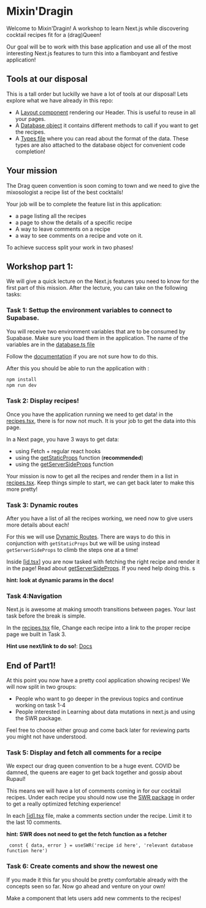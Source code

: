 # Mixin'Dragin

Welcome to Mixin'Dragin! A workshop to learn Next.js while discovering cocktail recipes fit for a (drag)Queen!

Our goal will be to work with this base application and use all of the most interesting Next.js features to turn this into a flamboyant and festive application!

## Tools at our disposal

This is a tall order but luckilly we have a lot of tools at our disposal! Lets explore what we have already in this repo:

- A [Layout component](./components/layout.tsx) rendering our Header. This is useful to reuse in all your pages.
- A [Database object](./lib/database.ts) it contains different methods to call if you want to get the recipes.
- A [Types file](./types.ts) where you can read about the format of the data. These types are also attached to the database object for convenient code completion!

## Your mission

The Drag queen convention is soon coming to town and we need to give the mixosologist a recipe list of the best cocktails!

Your job will be to complete the feature list in this application:

- a page listing all the recipes
- a page to show the details of a specific recipe
- A way to leave comments on a recipe
- a way to see comments on a recipe and vote on it.

To achieve success split your work in two phases!

## Workshop part 1:

We will give a quick lecture on the Next.js features you need to know for the first part of this mission. After the lecture, you can take on the following tasks:

### **Task 1: Settup the environment variables to connect to Supabase.**

You will receive two environment variables that are to be consumed by Supabase. Make sure you load them in the application. The name of the variables are in the [database.ts file](./lib/database.ts)

Follow the [documentation](https://nextjs.org/docs/basic-features/environment-variables) if you are not sure how to do this.

After this you should be able to run the application with :

```sh
npm install
npm run dev
```

### **Task 2: Display recipes!**

Once you have the application running we need to get data! in the [recipes.tsx](./pages/recipes.tsx), there is for now not much. It is your job to get the data into this page.

In a Next page, you have 3 ways to get data:

- using Fetch + regular react hooks
- using the [getStaticProps](https://nextjs.org/docs/basic-features/data-fetching/get-static-props) function (**recommended**)
- using the [getServerSideProps](https://nextjs.org/docs/basic-features/data-fetching/get-server-side-props) function

Your mission is now to get all the recipes and render them in a list in [recipes.tsx](./pages/recipes.tsx). Keep things simple to start, we can get back later to make this more pretty!

### **Task 3: Dynamic routes**

After you have a list of all the recipes working, we need now to give users more details about each!

For this we will use [Dynamic Routes](https://nextjs.org/docs/routing/dynamic-routes). There are ways to do this in conjunction with `getStaticProps` but we will be using instead `getServerSideProps` to climb the steps one at a time!

Inside [[id.tsx]](./pages/recipes/%5Bid%5D.tsx) you are now tasked with fetching the right recipe and render it in the page! Read about [getServerSideProps](https://nextjs.org/docs/api-reference/data-fetching/get-server-side-props). If you need help doing this.
s

**hint: look at dynamic params in the docs!**

### **Task 4:Navigation**

Next.js is awesome at making smooth transitions between pages. Your last task before the break is simple.

In the [recipes.tsx](./pages/recipes.tsx) file, Change each recipe into a link to the proper recipe page we built in Task 3.

**Hint use next/link to do so!**: [Docs](https://nextjs.org/docs/api-reference/next/link)

## End of Part1!

At this point you now have a pretty cool application showing recipes! We will now split in two groups:

- People who want to go deeper in the previous topics and continue working on task 1-4
- People interested in Learning about data mutations in next.js and using the SWR package.

Feel free to choose either group and come back later for reviewing parts you might not have understood.

### **Task 5: Display and fetch all comments for a recipe**

We expect our drag queen convention to be a huge event. COVID be damned, the queens are eager to get back together and gossip about Rupaul!

This means we will have a lot of comments coming in for our cocktail recipes. Under each recipe you should now use the [SWR package](https://swr.vercel.app/) in order to get a really optimized fetching experience!

In each [[id].tsx](./pages/recipes/%5Bid%5D.tsx) file, make a comments section under the recipe. Limit it to the last 10 comments.

**hint: SWR does not need to get the fetch function as a fetcher**

```
 const { data, error } = useSWR('recipe id here', 'relevant database function here')
```

### **Task 6: Create coments and show the newest one**

If you made it this far you should be pretty comfortable already with the concepts seen so far. Now go ahead and venture on your own!

Make a component that lets users add new comments to the recipes!
